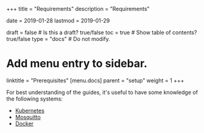 +++
title = "Requirements"
description = "Requirements"

date = 2019-01-28
lastmod = 2019-01-29

draft = false  # Is this a draft? true/false
toc = true  # Show table of contents? true/false
type = "docs"  # Do not modify.

# Add menu entry to sidebar.
linktitle = "Prerequisites"
[menu.docs]
  parent = "setup"
  weight = 1
+++

For best understanding of the guides, it's useful to have some knowledge of
the following systems:

* [Kubernetes](https://kubernetes.io/docs/tutorials/kubernetes-basics/)
* [Mosquitto](https://github.com/eclipse/mosquitto)
* [Docker](https://docs.docker.com/v17.09/engine/docker-overview/#docker-engine)
